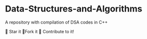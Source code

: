 # Data-Structures-and-Algorithms
A repository with compilation of DSA codes in C++



:star2: Star it 
:fork_and_knife:Fork it
:handshake: Contribute to it!
